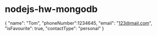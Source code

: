 # nodejs-hw-mongodb

{
"name": "Tom",
"phoneNumber":1234645,
"email": "123@mail.com",
"isFavourite": true,
"contactType": "personal"
}
